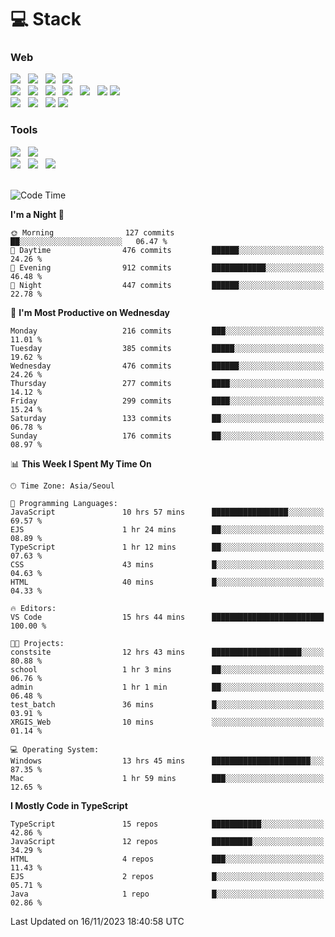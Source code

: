 <h1>💻 Stack</h1>
<div>
 <h3>Web</h3>
 <!-- badge : https://shields.io/ -->
 <!-- icon : https://simpleicons.org/?q=Get -->
 <img src="https://img.shields.io/badge/HTML5-e74c3c?style=flat-square&logo=HTML5&logoColor=white"/> &nbsp 
 <img src="https://img.shields.io/badge/CSS3-0A84FF?style=flat-square&logo=CSS3&logoColor=white"/> &nbsp 
 <img src="https://img.shields.io/badge/JavaScript-FFCD11?style=flat-square&logo=JavaScript&logoColor=white"/> &nbsp 
 <img src="https://img.shields.io/badge/TypeScript-3075C0?style=flat-square&logo=TypeScript&logoColor=white"/>
 <br/>
 <img src="https://img.shields.io/badge/Next-000000?style=flat-square&logo=nextdotjs&logoColor=white"/> &nbsp 
 <img src="https://img.shields.io/badge/React-00BCF6?style=flat-square&logo=React&logoColor=white"/> &nbsp 
 <img src="https://img.shields.io/badge/Redux-764ABC?style=flat-square&logo=Redux&logoColor=white"/> &nbsp
 <img src="https://img.shields.io/badge/Recoil-3578E5?style=flat-square&logo=recoil&logoColor=white"/> &nbsp
 <img src="https://img.shields.io/badge/React-Query-FF4154?style=flat-square&logo=reactquery&logoColor=white"/> &nbsp 
 <img src="https://img.shields.io/badge/styled%2Dcomponents-DB7093?style=flat-square&logo=styled%2Dcomponents&logoColor=white"/>
 <img src="https://img.shields.io/badge/CSS Modules-000000?style=flat-square&logo=CSS Modules&logoColor=white"/> &nbsp 
 <br/>
 <img src="https://img.shields.io/badge/Node-339933?style=flat-square&logo=Node.js&logoColor=white"/> &nbsp 
 <img src="https://img.shields.io/badge/Express-000000?style=flat-square&logo=Express&logoColor=white"/> &nbsp 
 <img src="https://img.shields.io/badge/MongoDB-47A248?style=flat-square&logo=MongoDB&logoColor=white"/>
 <img src="https://img.shields.io/badge/MariaDB-003545?style=flat-square&logo=mariadb&logoColor=white"/>
 
 <h3>Tools</h3>
 <img src="https://img.shields.io/badge/Visual Studio Code-007ACC?style=flat-square&logo=Visual Studio Code&logoColor=white"/> &nbsp 
 <img src="https://img.shields.io/badge/Postman-FF6C37?style=flat-square&logo=Postman&logoColor=white"/> &nbsp
 <br>
 <img src="https://img.shields.io/badge/Adobe Photoshop-31A8FF?style=flat-square&logo=Adobe Photoshop&logoColor=white"/> &nbsp 
 <img src="https://img.shields.io/badge/Adobe Illustrator-FF9A00?style=flat-square&logo=Adobe Illustrator&logoColor=white"/> &nbsp 
 <img src="https://img.shields.io/badge/Figma-F24E1E?style=flat-square&logo=Figma&logoColor=white"/> &nbsp
</div>

<br>

<!--START_SECTION:waka-->
![Code Time](http://img.shields.io/badge/Code%20Time-637%20hrs%2046%20mins-blue)

**I'm a Night 🦉** 

```text
🌞 Morning                127 commits         ██░░░░░░░░░░░░░░░░░░░░░░░   06.47 % 
🌆 Daytime                476 commits         ██████░░░░░░░░░░░░░░░░░░░   24.26 % 
🌃 Evening                912 commits         ████████████░░░░░░░░░░░░░   46.48 % 
🌙 Night                  447 commits         ██████░░░░░░░░░░░░░░░░░░░   22.78 % 
```
📅 **I'm Most Productive on Wednesday** 

```text
Monday                   216 commits         ███░░░░░░░░░░░░░░░░░░░░░░   11.01 % 
Tuesday                  385 commits         █████░░░░░░░░░░░░░░░░░░░░   19.62 % 
Wednesday                476 commits         ██████░░░░░░░░░░░░░░░░░░░   24.26 % 
Thursday                 277 commits         ████░░░░░░░░░░░░░░░░░░░░░   14.12 % 
Friday                   299 commits         ████░░░░░░░░░░░░░░░░░░░░░   15.24 % 
Saturday                 133 commits         ██░░░░░░░░░░░░░░░░░░░░░░░   06.78 % 
Sunday                   176 commits         ██░░░░░░░░░░░░░░░░░░░░░░░   08.97 % 
```


📊 **This Week I Spent My Time On** 

```text
🕑︎ Time Zone: Asia/Seoul

💬 Programming Languages: 
JavaScript               10 hrs 57 mins      █████████████████░░░░░░░░   69.57 % 
EJS                      1 hr 24 mins        ██░░░░░░░░░░░░░░░░░░░░░░░   08.89 % 
TypeScript               1 hr 12 mins        ██░░░░░░░░░░░░░░░░░░░░░░░   07.63 % 
CSS                      43 mins             █░░░░░░░░░░░░░░░░░░░░░░░░   04.63 % 
HTML                     40 mins             █░░░░░░░░░░░░░░░░░░░░░░░░   04.33 % 

🔥 Editors: 
VS Code                  15 hrs 44 mins      █████████████████████████   100.00 % 

🐱‍💻 Projects: 
constsite                12 hrs 43 mins      ████████████████████░░░░░   80.88 % 
school                   1 hr 3 mins         ██░░░░░░░░░░░░░░░░░░░░░░░   06.76 % 
admin                    1 hr 1 min          ██░░░░░░░░░░░░░░░░░░░░░░░   06.48 % 
test_batch               36 mins             █░░░░░░░░░░░░░░░░░░░░░░░░   03.91 % 
XRGIS_Web                10 mins             ░░░░░░░░░░░░░░░░░░░░░░░░░   01.14 % 

💻 Operating System: 
Windows                  13 hrs 45 mins      ██████████████████████░░░   87.35 % 
Mac                      1 hr 59 mins        ███░░░░░░░░░░░░░░░░░░░░░░   12.65 % 
```

**I Mostly Code in TypeScript** 

```text
TypeScript               15 repos            ███████████░░░░░░░░░░░░░░   42.86 % 
JavaScript               12 repos            █████████░░░░░░░░░░░░░░░░   34.29 % 
HTML                     4 repos             ███░░░░░░░░░░░░░░░░░░░░░░   11.43 % 
EJS                      2 repos             █░░░░░░░░░░░░░░░░░░░░░░░░   05.71 % 
Java                     1 repo              █░░░░░░░░░░░░░░░░░░░░░░░░   02.86 % 
```




 Last Updated on 16/11/2023 18:40:58 UTC
<!--END_SECTION:waka-->
